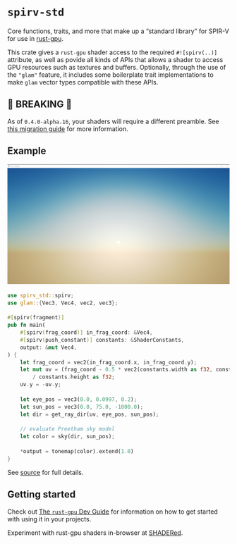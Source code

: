 # `spirv-std`

Core functions, traits, and more that make up a “standard library” for SPIR-V for use in [rust-gpu](https://github.com/EmbarkStudios/rust-gpu#readme).

This crate gives a `rust-gpu` shader access to the required `#![spirv(..)]` attribute, as well as povide all kinds of APIs that allows a shader to access GPU resources such as textures and buffers. Optionally, through the use of the `"glam"` feature, it includes some boilerplate trait implementations to make `glam` vector types compatible with these APIs.

## 🚨 BREAKING 🚨

As of `0.4.0-alpha.16`, your shaders will require a different preamble. See [this migration guide][migration] for more information.

## Example

![Sky shader](https://github.com/EmbarkStudios/rust-gpu/raw/b12a2f3f6a54bc841d05a9224bc577909d519228/docs/assets/sky.jpg)

```rust
use spirv_std::spirv;
use glam::{Vec3, Vec4, vec2, vec3};

#[spirv(fragment)]
pub fn main(
    #[spirv(frag_coord)] in_frag_coord: &Vec4,
    #[spirv(push_constant)] constants: &ShaderConstants,
    output: &mut Vec4,
) {
    let frag_coord = vec2(in_frag_coord.x, in_frag_coord.y);
    let mut uv = (frag_coord - 0.5 * vec2(constants.width as f32, constants.height as f32))
        / constants.height as f32;
    uv.y = -uv.y;

    let eye_pos = vec3(0.0, 0.0997, 0.2);
    let sun_pos = vec3(0.0, 75.0, -1000.0);
    let dir = get_ray_dir(uv, eye_pos, sun_pos);

    // evaluate Preetham sky model
    let color = sky(dir, sun_pos);

    *output = tonemap(color).extend(1.0)
}
```

See [source][source] for full details.

## Getting started

Check out [The `rust-gpu` Dev Guide][gpu-guide] for information on how to get started with using it in your projects.

Experiment with rust-gpu shaders in-browser at [SHADERed][shadered].

[migration]: https://github.com/EmbarkStudios/rust-gpu/blob/main/docs/src/migration-to-register-tool.md
[source]: https://github.com/EmbarkStudios/rust-gpu/blob/main/examples/shaders/sky-shader/src/lib.rs
[gpu-guide]: https://embarkstudios.github.io/rust-gpu/book/
[shadered]: https://shadered.org/shaders?language=rust&sort=hot
